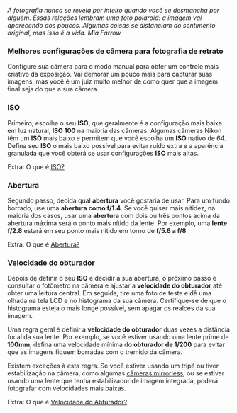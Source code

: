 _A fotografia nunca se revela por inteiro quando você se desmancha por alguém. Essas relações lembram uma foto polaroid: a imagem vai aparecendo aos poucos. Algumas coisas se distanciam do sentimento original, mas isso é a vida. Mia Farrow_

### Melhores configurações de câmera para fotografia de retrato

Configure sua câmera para o modo manual para obter um controle mais criativo da exposição. Vai demorar um pouco mais para capturar suas imagens, mas você é 
um juiz muito melhor de como quer que a imagem final seja do que a sua câmera.

### ISO

Primeiro, escolha o seu **ISO**, que geralmente é a configuração mais baixa em luz natural, **ISO 100** na maioria das câmeras. Algumas câmeras Nikon têm um **ISO** mais baixo e permitem que você escolha um **ISO** nativo de 64. Defina seu **ISO** o mais baixo possível para evitar ruído extra e a aparência 
granulada que você obterá se usar configurações **ISO** mais altas.

Extra: O que é [ISO?](https://www.showmetech.com.br/entenda-que-e-iso-em-fotografia/)

### Abertura

Segundo passo, decida qual **abertura** você gostaria de usar. Para um fundo borrado, use uma **abertura como f/1.4**. Se você quiser mais nitidez, na maioria dos casos, usar uma **abertura** com dois ou três pontos acima da abertura máxima será o ponto mais nítido da lente. Por exemplo, uma **lente f/2.8** 
estará em seu ponto mais nítido em torno de **f/5.6 a f/8**.

Extra: O que é [Abertura?](https://www.infoescola.com/fotografia/abertura-do-diafragma/)

### Velocidade do obturador

Depois de definir o seu **ISO** e decidir a sua abertura, o próximo passo é consultar o fotômetro na câmera e ajustar a **velocidade do obturador** até obter uma leitura central. Em seguida, tire uma foto de teste e dê uma olhada na tela LCD e no histograma da sua câmera. Certifique-se de que o histograma esteja o 
mais longe possível, sem apagar os realces da sua imagem.

Uma regra geral é definir a **velocidade do obturador** duas vezes a distância 
focal da sua lente. Por exemplo, se você estiver usando uma lente prime de **100mm**, defina uma velocidade mínima do **obturador de 1/200** para evitar que as imagens fiquem borradas com o tremido da câmera.

Existem exceções à esta regra. Se você estiver usando um tripé ou tiver estabilização 
na câmera, como algumas [câmeras mirrorless](https://www.techtudo.com.br/artigos/noticia/2011/12/o-que-sao-cameras-mirrorless.html), ou se estiver usando uma lente que tenha estabilizador de imagem integrada, poderá fotografar com velocidades mais baixas.

Extra: O que é [Velocidade do Abturador?](https://www.clicandoeandando.com/velocidade-do-obturador/)
